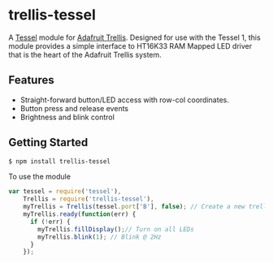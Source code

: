 # trellis-tessel
A [Tessel](https://tessel.io/) module for [Adafruit Trellis](http://www.adafruit.com/product/1616).
Designed for use with the Tessel 1, this module provides a simple interface to HT16K33 RAM Mapped LED driver that is the heart of the Adafruit Trellis system.

## Features
* Straight-forward button/LED access with row-col coordinates.
* Button press and release events
* Brightness and blink control

## Getting Started
```sh
$ npm install trellis-tessel
```

To use the module
```javascript
var tessel = require('tessel'),
    Trellis = require('trellis-tessel'),
    myTrellis = Trellis(tessel.port['B'], false); // Create a new trellis object connected to portB with interrupts off
    myTrellis.ready(function(err) {
      if (!err) {
        myTrellis.fillDisplay();// Turn on all LEDs
        myTrellis.blink(1); // Blink @ 2Hz
      }
    });
```

